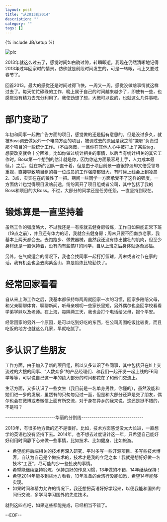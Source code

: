 ```yaml
---
layout: post
title: "从2013到2014"
description: ""
category: ""
tags: []
---
```

{% include JB/setup %}

![pic]({{site.url}}/images/2014-01-01/year_of_hourse.jpg)

2013年就这么过去了，感觉时间如白驹过隙，转瞬即逝。我现在仍然清晰地记得2013年过年回家时的情景，仿佛就是前段时间发生的，可是一转眼，马上又要过春节了。

回首2013，最大的感觉还是时间过得飞快，一周又一周，感觉没做啥事情就这样过去了。每天忙忙碌碌的工作，晚上属于自己的时间越来越少了，即使有一些，也感觉没有精力去充分利用了。我使劲想了想，大概可以说的，也就这么几件事吧。

部门变动了
==================

年初和同事一起做广告方面的项目，感觉做的还是挺有意思的。但是没过多久，就被Boss调去做另外一个电商方面的项目，被调过去的原因是我之前“兼职”负责过那个项目的一些统计工作。（不由感慨，一旦你在其他人心中被打上了某些tag，想要改变就会十分困难。比如你做过统计相关的事情，以后当有统计相关的其它工作时，Boss第一个想到的估计就是你，因为你这方面最容易上手，人力成本最低。）之后，就在新的团队一直干着，但是由于项目前景一直很惨淡却又倍受领导重视，直接导致项目组的每一位成员的工作强度都很大，有时候上线会上到凌晨2、3点，实实在在的狼性了一把。期间一些同学一方面承受不了这样的强度，一方面估计也觉得项目没啥前途，纷纷离开了项目组或者公司，其中包括了我的Boss和项目的大Boss。不过，大部分的同学还是任劳任怨，一直坚持到现在。

锻炼算是一直坚持着
=================

虽然工作的强度略大，不过我还是一有空就去健身房锻炼，工作日如果能正常下班（19点之前），并且还有体力的话，我就会去健身房；周末只要不回南京老家，我基本上两天都会去。去跑跑步、做做器械，虽然我还没有练出健壮的肌肉，但至少身材还是一直保持着，没有向有些搞IT的同学，自从上班之后身体就逐渐发福。

另外，在气候适合的情况下，我也会找同事一起打打篮球，周末或者过节在家的话，我有机会也会去爬紫金山，算是锻炼比较勤快了。

经常回家看看
================

自从来上海工作之后，我基本都保持每两周就回家一次的习惯，回家多陪陪父母，和父亲聊聊体育、聊聊新闻，听母亲唠叨一些家长里短，另外偶尔也会回学校看看学弟学妹以及老师。在上海，每隔两三天，我也会打个电话给父母，报个平安。

经常回家的另外一个原因，是可以吃到好吃的东西，在公司周围吃饭比较贵，而且吃饭的地方也就这么几家，早就吃腻了。

多认识了些朋友
================

工作方面，由于加入了新的项目组，所以又多认识了些同事，其中包括只在hi上交流过的大搜的同事、“人数众多”的产品经理们、和我们一起开发一起上线的FE同学等等，可以说自己这一年的绝大部分的时间都花在了和他们交流上。

生活方面，又多认识了一些女生（我目前是一名单身男性，你懂的），虽然没能和她们进一步的发展，虽然有的只匆匆见过一面，但是和大部分还算是交了朋友，偶尔也会在微博或者微信上面有所交流，对于身在异乡的我来说，这还是挺不错的，不是吗？

-------------------------华丽的分割线-------------------------------

2013年，有很多地方做的还不是很好。比如，技术方面感觉没太大长进，一直想学的英语也没有坚持下去。2014年，也不想去过度设计这一年，只希望自己能好好利用时间静下心来做一些事情，比如技术、比如健身、比如旅游。

* 希望能将后端相关的技术再深入研究、平时多写一些开源项目、多写些技术博客，自认为自己是个做技术的，技术才是我的立足之本！我就是想好好做一名技术“工匠”，尽可能的少一些扯皮的事情。
* 希望能继续坚持锻炼，保持良好的作息习惯，13年做的不错，14年继续保持！
* 希望2014年能多到些地方看看，13年准备的台湾行没能如愿，希望14年能够实现。
* 如果时间和精力允许的情况下，我还想把英语好好学起来，以便我能和国外的同行交流，多学习学习国外的先进技术。

就列这四点吧，如果这些都能完成，已经相当不错了。


--EOF--
